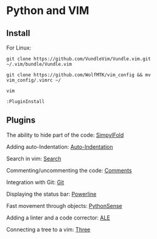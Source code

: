 # Python and VIM

## Install

For Linux:

`git clone https://github.com/VundleVim/Vundle.vim.git ~/.vim/bundle/Vundle.vim`

`git clone https://github.com/WolfMTK/vim_config && mv vim_config/.vimrc ~/`

`vim`

`:PluginInstall`

## Plugins

The ability to hide part of the code: [SimpylFold](https://github.com/tmhedberg/SimpylFold)

Adding auto-Indentation: [Auto-Indentation](https://github.com/vim-scripts/indentpython.vim)

Search in vim: [Search](https://github.com/ctrlpvim/ctrlp.vim)

Commenting/uncommenting the code: [Comments](https://github.com/tpope/vim-commentary)

Integration with Git: [Git](https://github.com/tpope/vim-fugitive)

Displaying the status bar: [Powerline](https://github.com/powerline/powerline)

Fast movement through objects: [PythonSense](https://github.com/jeetsukumaran/vim-pythonsense)

Adding a linter and a code corrector: [ALE](https://github.com/dense-analysis/ale)

Connecting a tree to a vim: [Three](https://github.com/preservim/nerdtree)
